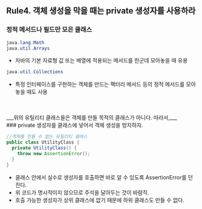 ## Rule4. 객체 생성을 막을 때는 private 생성자를 사용하라
### 정적 메서드나 필드만 모은 클래스
```JAVA
java.lang.Math
java.util.Arrays
```
- 자바의 기본 자료형 값 또는 배열에 적용되는 메서드를 한군데 모아놓을 때 유용


```JAVA
java.util.Collections
```
- 특정 인터페이스를 구현하는 객체를 만드는 팩터리 메서드 등의 정적 메서드를 모아놓을 때도 사용

<br>
<br>
___위의 유틸리티 클래스들은 객체를 만들 목적의 클래스가 아니다. 따라서,___
<br>
### private 생성자를 클래스에 넣어서 객체 생성을 방지하자.

```JAVA
//객체를 만들 수 없는 유틸리티 클래스
public class UtilityClass {
  private UtilityClass() {
    throw new AssertionError();
  }
}
```

- 클래스 안에서 실수로 생성자를 호출하면 바로 알 수 있도록 AssertionError를 던진다.
- 위 코드가 명시적이지 않으므로 주석을 달아두는 것이 바람직.
- 호출 가능한 생성자가 상위 클래스에 없기 때문에 하위 클래스도 만들 수 없다.
